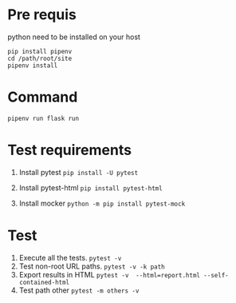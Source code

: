 # Pre requis

python need to be installed on your host

```
pip install pipenv
cd /path/root/site
pipenv install
```

# Command

`pipenv run flask run`

# Test requirements

1. Install pytest
`pip install -U pytest`

2. Install pytest-html
`pip install pytest-html`

3. Install mocker
`python -m pip install pytest-mock`

# Test

1. Execute all the tests.
`pytest -v`
2. Test non-root URL paths.
`pytest -v -k path`
3. Export results in HTML
`pytest -v  --html=report.html --self-contained-html`
4. Test path other
`pytest -m others -v`
